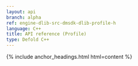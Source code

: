 ```yaml
---
layout: api
branch: alpha
ref: engine-dlib-src-dmsdk-dlib-profile-h
language: C++
title: API reference (Profile)
type: Defold C++
---
```

{% include anchor_headings.html html=content %}